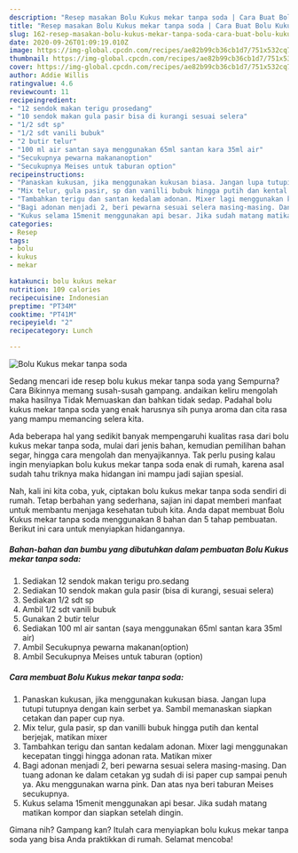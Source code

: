 ```yaml
---
description: "Resep masakan Bolu Kukus mekar tanpa soda | Cara Buat Bolu Kukus mekar tanpa soda Yang Sedap"
title: "Resep masakan Bolu Kukus mekar tanpa soda | Cara Buat Bolu Kukus mekar tanpa soda Yang Sedap"
slug: 162-resep-masakan-bolu-kukus-mekar-tanpa-soda-cara-buat-bolu-kukus-mekar-tanpa-soda-yang-sedap
date: 2020-09-26T01:09:19.010Z
image: https://img-global.cpcdn.com/recipes/ae82b99cb36cb1d7/751x532cq70/bolu-kukus-mekar-tanpa-soda-foto-resep-utama.jpg
thumbnail: https://img-global.cpcdn.com/recipes/ae82b99cb36cb1d7/751x532cq70/bolu-kukus-mekar-tanpa-soda-foto-resep-utama.jpg
cover: https://img-global.cpcdn.com/recipes/ae82b99cb36cb1d7/751x532cq70/bolu-kukus-mekar-tanpa-soda-foto-resep-utama.jpg
author: Addie Willis
ratingvalue: 4.6
reviewcount: 11
recipeingredient:
- "12 sendok makan terigu prosedang"
- "10 sendok makan gula pasir bisa di kurangi sesuai selera"
- "1/2 sdt sp"
- "1/2 sdt vanili bubuk"
- "2 butir telur"
- "100 ml air santan saya menggunakan 65ml santan kara 35ml air"
- "Secukupnya pewarna makananoption"
- "Secukupnya Meises untuk taburan option"
recipeinstructions:
- "Panaskan kukusan, jika menggunakan kukusan biasa. Jangan lupa tutupi tutupnya dengan kain serbet ya. Sambil memanaskan siapkan cetakan dan paper cup nya."
- "Mix telur, gula pasir, sp dan vanilli bubuk hingga putih dan kental berjejak, matikan mixer"
- "Tambahkan terigu dan santan kedalam adonan. Mixer lagi menggunakan kecepatan tinggi hingga adonan rata. Matikan mixer"
- "Bagi adonan menjadi 2, beri pewarna sesuai selera masing-masing. Dan tuang adonan ke dalam cetakan yg sudah di isi paper cup sampai penuh ya. Aku menggunakan warna pink. Dan atas nya beri taburan Meises secukupnya."
- "Kukus selama 15menit menggunakan api besar. Jika sudah matang matikan kompor dan siapkan setelah dingin."
categories:
- Resep
tags:
- bolu
- kukus
- mekar

katakunci: bolu kukus mekar 
nutrition: 109 calories
recipecuisine: Indonesian
preptime: "PT34M"
cooktime: "PT41M"
recipeyield: "2"
recipecategory: Lunch

---
```



![Bolu Kukus mekar tanpa soda](https://img-global.cpcdn.com/recipes/ae82b99cb36cb1d7/751x532cq70/bolu-kukus-mekar-tanpa-soda-foto-resep-utama.jpg)

Sedang mencari ide resep bolu kukus mekar tanpa soda yang Sempurna? Cara Bikinnya memang susah-susah gampang. andaikan keliru mengolah maka hasilnya Tidak Memuaskan dan bahkan tidak sedap. Padahal bolu kukus mekar tanpa soda yang enak harusnya sih punya aroma dan cita rasa yang mampu memancing selera kita.

Ada beberapa hal yang sedikit banyak mempengaruhi kualitas rasa dari bolu kukus mekar tanpa soda, mulai dari jenis bahan, kemudian pemilihan bahan segar, hingga cara mengolah dan menyajikannya. Tak perlu pusing kalau ingin menyiapkan bolu kukus mekar tanpa soda enak di rumah, karena asal sudah tahu triknya maka hidangan ini mampu jadi sajian spesial.




Nah, kali ini kita coba, yuk, ciptakan bolu kukus mekar tanpa soda sendiri di rumah. Tetap berbahan yang sederhana, sajian ini dapat memberi manfaat untuk membantu menjaga kesehatan tubuh kita. Anda dapat membuat Bolu Kukus mekar tanpa soda menggunakan 8 bahan dan 5 tahap pembuatan. Berikut ini cara untuk menyiapkan hidangannya.

<!--inarticleads1-->

##### Bahan-bahan dan bumbu yang dibutuhkan dalam pembuatan Bolu Kukus mekar tanpa soda:

1. Sediakan 12 sendok makan terigu pro.sedang
1. Sediakan 10 sendok makan gula pasir (bisa di kurangi, sesuai selera)
1. Sediakan 1/2 sdt sp
1. Ambil 1/2 sdt vanili bubuk
1. Gunakan 2 butir telur
1. Sediakan 100 ml air santan (saya menggunakan 65ml santan kara 35ml air)
1. Ambil Secukupnya pewarna makanan(option)
1. Ambil Secukupnya Meises untuk taburan (option)




<!--inarticleads2-->

##### Cara membuat Bolu Kukus mekar tanpa soda:

1. Panaskan kukusan, jika menggunakan kukusan biasa. Jangan lupa tutupi tutupnya dengan kain serbet ya. Sambil memanaskan siapkan cetakan dan paper cup nya.
1. Mix telur, gula pasir, sp dan vanilli bubuk hingga putih dan kental berjejak, matikan mixer
1. Tambahkan terigu dan santan kedalam adonan. Mixer lagi menggunakan kecepatan tinggi hingga adonan rata. Matikan mixer
1. Bagi adonan menjadi 2, beri pewarna sesuai selera masing-masing. Dan tuang adonan ke dalam cetakan yg sudah di isi paper cup sampai penuh ya. Aku menggunakan warna pink. Dan atas nya beri taburan Meises secukupnya.
1. Kukus selama 15menit menggunakan api besar. Jika sudah matang matikan kompor dan siapkan setelah dingin.




Gimana nih? Gampang kan? Itulah cara menyiapkan bolu kukus mekar tanpa soda yang bisa Anda praktikkan di rumah. Selamat mencoba!
